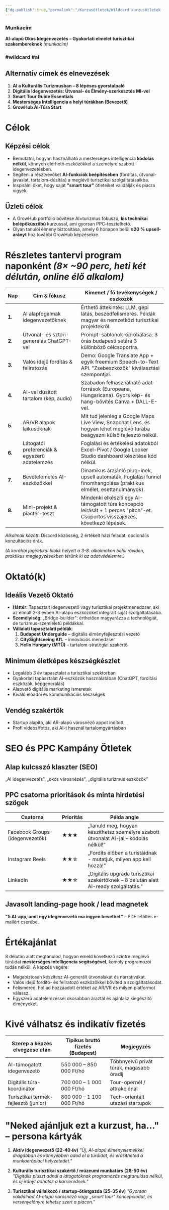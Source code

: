 ```yaml
---
{"dg-publish":true,"permalink":"/Kurzusötletek/Wildcard kurzusötletek (2)/AI-alapú Okos Idegenvezetés/","dgShowBacklinks":true,"dgShowLocalGraph":true,"dgEnableSearch":true,"dgShowTags":true}
---
```



### Munkacím
**AI-alapú Okos Idegenvezetés – Gyakorlati elmélet turisztikai szakembereknek** *(munkacím)*

### #wildcard #ai
## Alternatív címek és elnevezések
1. **AI a Kulturális Turizmusban – 8 lépéses gyors­talpaló**
2. **Digitális Idegenvezetés: Útvonal- és Élmény-szerkesztés MI-vel**
3. **Smart Tour Guide Essentials**
4. **Mesterséges Intelligencia a helyi túrákban (Bevezető)**
5. **GrowHub AI-Túra Start**

# Célok

## Képzési célok
* Bemutatni, hogyan használható a mesterséges intelligencia **kódolás nélkül**, könnyen elérhető eszközökkel a személyre szabott idegenvezetésben.
* Segíteni a résztvevőket **AI-funkciók beépítésében** (fordítás, útvonal-javaslat, tartalom-dúsítás) a meglévő turisztikai szolgáltatásaikba.
* Inspirálni őket, hogy saját **"smart tour"** ötleteiket validálják és piacra vigyék.

## Üzleti célok
* A GrowHub portfólió bővítése AI×turizmus fókuszú, **kis technikai belépő­küszöbű** kurzussal, ami gyorsan PPC-tesztelhető.
* Olyan tanulói élmény biztosítása, amely 6 hónapon belül **≥20 % upsell-arányt** hoz további GrowHub képzésekre.

# Részletes tantervi program naponként *(8× ~90 perc, heti két délután, online élő alkalom)*

| Nap | Cím & fókusz                              | Kimenet / fő tevékenységek / eszközök                                                                                      |
| --- | ----------------------------------------- | ------------------------------------------------------------------------------------------------------------------------------ |
| **1.** | AI alapfogalmak idegenvezetőknek          | Érthető áttekintés: LLM, gépi látás, beszédfelismerés. Példák magyar és nemzetközi turisztikai projektekről.                   |
| **2.** | Útvonal- és sztori-generálás ChatGPT-vel  | Prompt-sablonok kipróbálása: 3 órás budapesti sétára 3 különböző célcsoportra.                                                 |
| **3.** | Valós idejű fordítás & feliratozás        | Demo: Google Translate App + egyik freemium Speech-to-Text API. "Zsebeszközök" kiválasztási szempontjai.                       |
| **4.** | AI-vel dúsított tartalom (kép, audio)     | Szabadon felhasználható adat­források (Europeana, Hungaricana). Gyors kép- és hang-bővítés Canva + DALL-E-vel.                 |
| **5.** | AR/VR alapok laikusoknak                  | Mit tud jelenleg a Google Maps Live View, Snapchat Lens, és hogyan lehet meglévő túrába beágyazni külső fejlesztő nélkül.      |
| **6.** | Látogatói preferenciák & egyszerű adatelemzés | Foglalási és értékelési adatokból Excel-Pivot / Google Looker Studio dashboard készítése kód nélkül.                           |
| **7.** | Bevételemelés AI-eszközökkel              | Dinamikus árajánló plug-inek, upsell automaták, Foglalási funnel finomhangolása (praktikus elmélet, esettanulmányok).          |
| **8.** | Mini-projekt & piactér-teszt              | Mindenki elkészíti egy AI-támogatott túra koncepció leírását + 1 perces "pitch"-et. Csoportos visszajelzés, következő lépések. |

*Alkalmak között*: Discord közösség, 2 értékelt házi feladat, opcionális konzultációs órák.

*(A korábbi jogi/etikai blokk helyett a 3-8. alkalmakon belül röviden, praktikus megjegyzésekben térünk ki az adatvédelemre.)*

# Oktató(k)

## Ideális Vezető Oktató
* **Háttér**: Tapasztalt idegenvezető vagy turisztikai projektmenedzser, aki az elmúlt 2-3 évben AI-alapú eszközöket integrált saját szolgáltatásába.
* **Személyiség**: „Bridge-builder": érthetően magyarázza a technológiát, de turizmus-szemléletű példákkal.
* **Vállalati tapasztalati példák**:
  1. **Budapest Underguide** – digitális élmény­fejlesztési vezető
  2. **CitySightseeing Kft.** – innovációs menedzser
  3. **Hello Hungary (MTÜ)** – tartalom-stratégiai szakértő

## Minimum életképes készségkészlet
* Legalább 3 év tapasztalat a turisztikai szektorban
* Gyakorlati tapasztalat AI-eszközök használatában (ChatGPT, fordítási eszközök, képgenerálás)
* Alapvető digitális marketing ismeretek
* Kiváló előadói és kommunikációs készségek

## Vendég szakértők
* Startup alapító, aki AR-alapú városnéző appot indított
* Profi videós/fotós, aki AI-t használ tartalom­gyártásban

# SEO és PPC Kampány Ötletek

## Alap kulcsszó klaszter (SEO)
„AI idegenvezetés", „okos városnézés", „digitális turizmus eszközök"

## PPC csatorna prioritások és minta hirdetési szögek
| Csatorna                        | Prioritás | Példa angle                                                                           |
| ------------------------------- | --------- | ------------------------------------------------------------------------------------- |
| Facebook Groups (idegenvezetők) | ★★★       | „Tanuld meg, hogyan készíthetsz személyre szabott útvonalat AI-jal – kódolás nélkül!" |
| Instagram Reels                 | ★★☆       | „Fordíts élőben a turistáidnak - mutatjuk, milyen app kell hozzá!"                    |
| LinkedIn                        | ★★☆       | „Digitális upgrade turisztikai szakértőknek – 8 délután alatt AI-ready szolgáltatás." |

## Javasolt landing-page hook / lead magnetek
**"5 AI-app, amit egy idegenvezető ma ingyen bevethet"** – PDF letöltés e-mailért cserébe.

# Értékajánlat
8 délután alatt megtanulod, hogyan emeld következő szintre meglévő túráidat **mesterséges intelligencia segítségével**, komoly programozói tudás nélkül. A képzés végére:

* Magabiztosan készítesz AI-generált útvonalakat és narratívákat.
* Valós idejű fordító- és feliratozó eszközökkel bővíted a szolgáltatásodat.
* Felismered, hol ad hozzá­adott értéket az AR/VR és milyen platformot válassz.
* Egyszerű adatelemzéssel okosabban áraztál és ajánlasz kiegészítő élményeket.

# Kivé válhatsz és indikatív fizetés
| Szerep a képzés elvégzése után       | Tipikus bruttó fizetés (Budapest) | Megjegyzés                               |
| ------------------------------------ | --------------------------------- | ---------------------------------------- |
| AI-támogatott idegenvezető           | 550 000 – 850 000 Ft/hó           | Többnyelvű privát túrák, magasabb óradíj |
| Digitális túra-koordinátor           | 700 000 – 1 000 000 Ft/hó         | Tour-opernél / attrakciónál              |
| Turisztikai termék-fejlesztő (junior)| 800 000 – 1 100 000 Ft/hó         | Tech-orientált utazási startupok         |

# "Neked ajánljuk ezt a kurzust, ha..." – persona kártyák

1. **Aktív idegenvezető (22-40 év)**
   *"Új, AI-alapú élmény­elemekkel drágábban és könnyebben adod el a túráidat, és erősítheted a munkaerőpiaci helyzetedet."*

2. **Kulturális turisztikai szakértő / múzeumi munkatárs (28-50 év)**
   *"Digitális pluszt adnál a látogatóknak programozás megtanulása nélkül, és új irányt adhatsz a karrierednek."*

3. **Turisztikai vállalkozó / startup-ötletgazda (25-35 év)**
   *"Gyorsan validálnád AI-alapú városnéző vagy „smart tour" koncepciódat, és versenyelőnyre tehetsz szert a piacon."*

